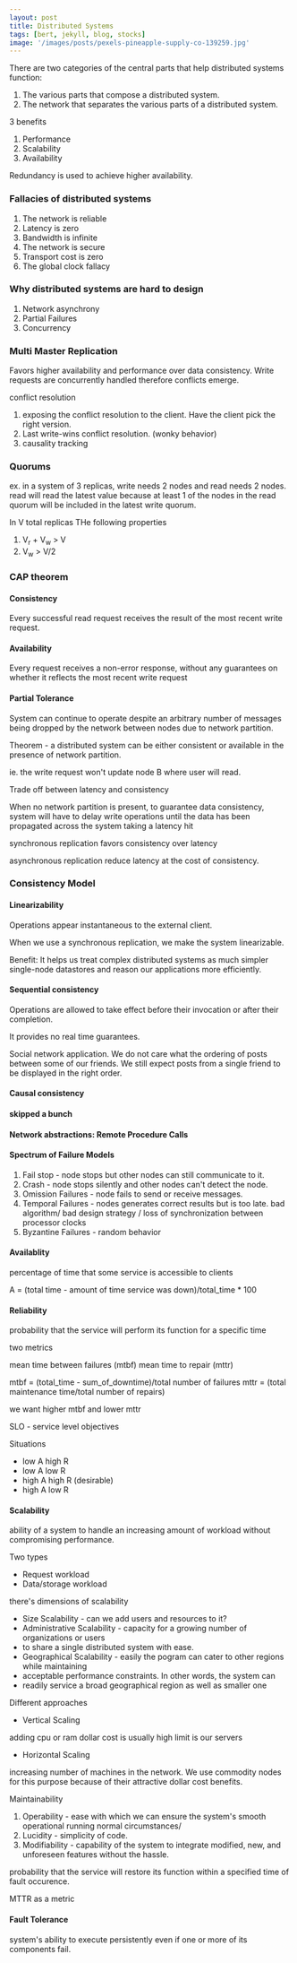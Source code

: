 ```yaml
---
layout: post
title: Distributed Systems
tags: [bert, jekyll, blog, stocks]
image: '/images/posts/pexels-pineapple-supply-co-139259.jpg'
---
```



There are two categories of the central parts that help
distributed systems function:
1. The various parts that compose a distributed system.
2. The network that separates the various parts of a distributed system.


3 benefits
1. Performance
2. Scalability
3. Availability

Redundancy is used to achieve higher availability.


### Fallacies of distributed systems
1. The network is reliable
2. Latency is zero
3. Bandwidth is infinite
4. The network is secure
5. Transport cost is zero
6. The global clock fallacy


### Why distributed systems are hard to design

1. Network asynchrony
2. Partial Failures
3. Concurrency


### Multi Master Replication

Favors higher availability and performance over data consistency.
Write requests are concurrently handled therefore conflicts emerge.

conflict resolution
1. exposing the conflict resolution to the client. Have the client pick the right version.
2. Last write-wins conflict resolution. (wonky behavior)
3. causality tracking

### Quorums

ex. in a system of 3 replicas, write needs 2 nodes and read needs 2 nodes.
read will read the latest value because at least 1 of the nodes in the
read quorum will be included in the latest write quorum.

In V total replicas
THe following properties
1. V<sub>r</sub> + V<sub>w</sub> > V
2. V<sub>w</sub> > V/2


### CAP theorem

#### Consistency
Every successful read request receives the result of the most
recent write request.

#### Availability
Every request receives a non-error response, without any guarantees
on whether it reflects the most recent write request

#### Partial Tolerance
System can continue to operate despite an arbitrary number of
messages being dropped by the network between nodes
due to network partition.

Theorem - a distributed system can be either consistent or
available in the presence of network partition.

ie. the write request won't update node B where user will read.


Trade off between latency and consistency

When no network partition is present,
to guarantee data consistency, system will have to delay write operations
until the data has been propagated across the system taking a latency hit


synchronous replication favors consistency over latency

asynchronous replication reduce latency at the cost of consistency.


### Consistency Model

#### Linearizability

Operations appear instantaneous to the external client.

When we use a synchronous replication, we make the system linearizable.

Benefit: It helps us treat complex distributed systems as much simpler
single-node datastores and reason our applications more efficiently.


#### Sequential consistency

Operations are allowed to take effect before their invocation or after
their completion.

It provides no real time guarantees.

Social network application. We do not care what the ordering of posts
between some of our friends. We still expect posts from a single friend
to be displayed in the right order.


#### Causal consistency





#### skipped a bunch


#### Network abstractions: Remote Procedure Calls

#### Spectrum of Failure Models

1. Fail stop - node stops but other nodes can still communicate to it.
2. Crash - node stops silently and other nodes can't detect the node.
3. Omission Failures - node fails to send or receive messages.
4. Temporal Failures - nodes generates correct results but is too late.
bad algorithm/ bad design strategy / loss of synchronization between processor clocks
5. Byzantine Failures - random behavior


#### Availablity

percentage of time that some service is accessible to clients

A = (total time - amount of time service was down)/total_time * 100


#### Reliability

probability that the service will perform its function for a specific time


two metrics

mean time between failures (mtbf)
mean time to repair (mttr)

mtbf = (total_time - sum_of_downtime)/total number of failures
mttr = (total maintenance time/total number of repairs)

we want higher mtbf and lower mttr

SLO - service level objectives

Situations
* low A high R
* low A low R
* high A high R (desirable)
* high A low R


#### Scalability

ability of a system to handle an increasing amount of workload without
compromising performance.

Two types

* Request workload
* Data/storage workload

there's dimensions of scalability

* Size Scalability - can we add users and resources to it?
* Administrative Scalability - capacity for a growing number of organizations or users
* to share a single distributed system with ease.
* Geographical Scalability - easily the pogram can cater to other regions while maintaining
* acceptable performance constraints. In other words, the system can
* readily service a broad geographical region as well as smaller one


Different approaches

* Vertical Scaling

adding cpu or ram
dollar cost is usually high
limit is our servers


* Horizontal Scaling

increasing number of machines in the network. We use commodity nodes
for this purpose because of their attractive dollar cost benefits.


Maintainability

1. Operability - ease with which we can ensure the system's smooth operational running normal circumstances/
2. Lucidity - simplicity of code.
3. Modifiability - capability of the system to integrate modified, new, and unforeseen features without the hassle.

probability that the service will restore its function within a specified time of fault occurence.


MTTR as a metric


#### Fault Tolerance

system's ability to execute persistently even if one or more of its
components fail.

